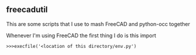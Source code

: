 ## freecadutil

This are some scripts that I use to mash FreeCAD and python-occ together

Whenever I'm using FreeCAD the first thing I do is this import

    >>>execfile('<location of this directory/env.py')
